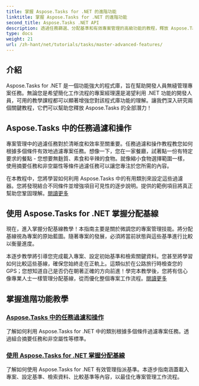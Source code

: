 ```yaml
---
title: 掌握 Aspose.Tasks for .NET 的進階功能
linktitle: 掌握 Aspose.Tasks for .NET 的進階功能
second_title: Aspose.Tasks .NET API
description: 透過任務篩選、分配基準和有效專案管理的高級功能的教程，釋放 Aspose.Tasks for .NET 的潛力。
type: docs
weight: 21
url: /zh-hant/net/tutorials/tasks/master-advanced-features/
---
```

## 介紹

Aspose.Tasks for .NET 是一個功能強大的程式庫，旨在幫助開發人員無縫管理專案任務。無論您是希望簡化工作流程的專案經理還是渴望利用 .NET 功能的開發人員，可用的教學課程都可以顯著增強您對該程式庫功能的理解。讓我們深入研究兩個關鍵教程，它們可以幫助您釋放 Aspose.Tasks 的全部潛力！

## Aspose.Tasks 中的任務過濾和操作

專案管理中的過濾任務對於清晰度和效率至關重要。任務過濾和操作教程教您如何根據多個條件有效地過濾專案任務。想像一下，您在一家餐廳，試著點一份有特定要求的餐點 - 您想要無麩質、素食和辛辣的食物。就像縮小食物選擇範圍一樣，使用摘要任務和非空屬性等條件過濾任務可以讓您專注於您所需的內容。

在本教程中，您將學習如何利用 Aspose.Tasks 中的有用類別來設定這些過濾器。您將發現結合不同條件並增強項目可見性的逐步說明。提供的範例項目將真正幫助您鞏固理解。[閱讀更多](./task-filtering-and-operation/)

## 使用 Aspose.Tasks for .NET 掌握分配基線

現在，進入掌握分配基線教學！本指南主要是關於微調您的專案管理技能。將分配基線視為專案的原始藍圖。隨著專案的發展，必須將當前狀態與這些基準進行比較以衡量進度。

本逐步教學將引導您完成載入專案、設定初始基準和檢索關鍵資料。您甚至將學習如何比較這些基線，確保您始終走在正軌上。這類似於在公路旅行時檢查您的 GPS；您想知道自己是否仍在朝著正確的方向前進！學完本教學後，您將有信心像專業人士一樣管理分配基線，從而優化整個專案工作流程。[閱讀更多](./mastering-assignment-baseline/)

## 掌握進階功能教學
### [Aspose.Tasks 中的任務過濾和操作](./task-filtering-and-operation/)
了解如何利用 Aspose.Tasks for .NET 中的類別根據多個條件過濾專案任務。透過組合摘要任務和非空屬性等標準。
### [使用 Aspose.Tasks for .NET 掌握分配基線](./mastering-assignment-baseline/)
了解如何使用 Aspose.Tasks for .NET 有效管理指派基準。本逐步指南涵蓋載入專案、設定基準、檢索資料、比較基準等內容，以最佳化專案管理工作流程。